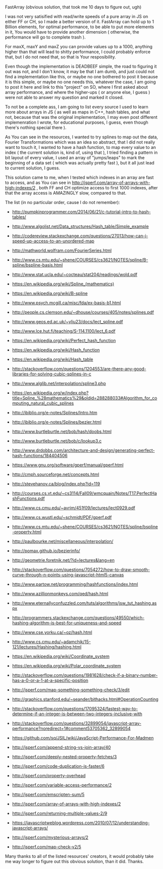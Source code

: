 FastArray (obvious solution, that took me 10 days to figure out, ugh)

I was not very satisified with read/write speeds of a pure array in JS on either FF or CH, 
so I made a better version of it. FastArray can hold up to 1 Billion elements, for optimal performance, to be
able to put more elements in it, You would have to provide another dimension ( otherwise, the performance 
will go to complete trash ).

For maxX, maxY and maxZ you can provide values up to a 1000, anything higher than that will lead to shitty performance, I could probably enforce that, but I do not need that, so that is Your resposibility.

Even though the implementation is DEADBEEF simple, the road to figuring it out was not, and I don't know, it may be that I am dumb, and just could not find a implementation like this, or maybe no one bothered to post it because it is this simple, or maybe no one needs this, whatever the case, I am going to post it here and link to this "project" on SO, where I first asked about array performance, and where the higher-ups ( or anyone else, I guess ) were not able to answer my question and marked it closed.

To not be a complete ass, I am going to list every source I used to learn more about arrays in JS ( as well as maps in C++, hash tables, and what not, because that was the original implementation, I may even post different implemenration I wrote, for educational purposes, I guess, even though there's nothing special there ).

As You can see in the resources, 
I wanted to try splines to map out the data, 
Fourier Transformations which was an idea so abstract, that I did not really want to touch it, 
I wanted to have a hash function, to map every value to an index ( the current solution is, kind of, using that ), 
I tried finding a pattern in bit layout of every value, 
I used an array of "jumps/leaps" to mark the beginning of a data set ( which was actually pretty fast ),
but it all just lead to current solution, I guess.

This solution came to me, when I tested which indexes in an array are fast to access, and as You can see in http://jsperf.com/array-of-arrays-with-high-indexes/2 , both FF and CH optimize access to first 1000 indexes, after that the array access is AMAZINGLY slow, compared to that.


The list (in no particular order, cause I do not remember):

- http://pumpkinprogrammer.com/2014/06/21/c-tutorial-intro-to-hash-tables/

- http://www.algolist.net/Data_structures/Hash_table/Simple_example

- http://codereview.stackexchange.com/questions/27013/how-can-i-speed-up-access-to-an-unordered-map

- http://mathworld.wolfram.com/FourierSeries.html

- http://www.cs.mtu.edu/~shene/COURSES/cs3621/NOTES/spline/B-spline/bspline-basis.html

- http://www.stat.ucla.edu/~cocteau/stat204/readings/wold.pdf

- https://en.wikipedia.org/wiki/Spline_(mathematics)

- https://en.wikipedia.org/wiki/B-spline

- http://www.psych.mcgill.ca/misc/fda/ex-basis-b1.html

- http://people.cs.clemson.edu/~dhouse/courses/405/notes/splines.pdf

- http://www.geos.ed.ac.uk/~yliu23/docs/lect_spline.pdf

- http://www.lce.hut.fi/teaching/S-114.1100/lect_6.pdf

- https://en.wikipedia.org/wiki/Perfect_hash_function

- https://en.wikipedia.org/wiki/Hash_function

- https://en.wikipedia.org/wiki/Hash_table

- http://stackoverflow.com/questions/1204553/are-there-any-good-libraries-for-solving-cubic-splines-in-c

- http://www.alglib.net/interpolation/spline3.php

- https://en.wikipedia.org/w/index.php?title=Spline_%28mathematics%29&oldid=288288033#Algorithm_for_computing_natural_cubic_splines

- http://ibiblio.org/e-notes/Splines/Intro.htm

- http://ibiblio.org/e-notes/Splines/bezier.html

- http://www.burtleburtle.net/bob/hash/doobs.html

- http://www.burtleburtle.net/bob/c/lookup3.c

- http://www.drdobbs.com/architecture-and-design/generating-perfect-hash-functions/184404506

- https://www.gnu.org/software/gperf/manual/gperf.html

- http://cmph.sourceforge.net/concepts.html

- http://stevehanov.ca/blog/index.php?id=119

- http://courses.cs.vt.edu/~cs3114/Fall09/wmcquain/Notes/T17.PerfectHashFunctions.pdf

- http://www.cs.cmu.edu/~avrim/451f09/lectures/lect0929.pdf

- http://www.cs.wustl.edu/~schmidt/PDF/gperf.pdf

- http://www.cs.mtu.edu/~shene/COURSES/cs3621/NOTES/spline/bspline-property.html

- http://paulbourke.net/miscellaneous/interpolation/

- http://pomax.github.io/bezierinfo/

- http://geometrie.foretnik.net/?id=lectures&lang=en

- http://stackoverflow.com/questions/7054272/how-to-draw-smooth-curve-through-n-points-using-javascript-html5-canvas

- http://www.partow.net/programming/hashfunctions/index.html

- http://www.azillionmonkeys.com/qed/hash.html

- http://www.eternallyconfuzzled.com/tuts/algorithms/jsw_tut_hashing.aspx

- http://programmers.stackexchange.com/questions/49550/which-hashing-algorithm-is-best-for-uniqueness-and-speed

- http://www.cse.yorku.ca/~oz/hash.html

- http://www.cs.cmu.edu/~adamchik/15-121/lectures/Hashing/hashing.html

- https://en.wikipedia.org/wiki/Coordinate_system

- https://en.wikipedia.org/wiki/Polar_coordinate_system

- http://stackoverflow.com/questions/1981628/check-if-a-binary-number-has-a-0-or-a-1-at-a-specific-position

- http://jsperf.com/map-something-something-check/3/edit

- http://graphics.stanford.edu/~seander/bithacks.html#OperationCounting

- http://stackoverflow.com/questions/17095324/fastest-way-to-determine-if-an-integer-is-between-two-integers-inclusive-with

- http://stackoverflow.com/questions/32899054/javascript-array-performance?noredirect=1#comment53705362_32899054

- https://github.com/sq/JSIL/wiki/JavaScript-Performance-For-Madmen

- http://jsperf.com/append-string-vs-join-array/40

- http://jsperf.com/deeply-nested-property-fetches/3

- http://jsperf.com/code-duplication-is-faster/6

- http://jsperf.com/property-overhead

- http://jsperf.com/variable-access-performance/2

- http://jsperf.com/emscripten-sum/5

- http://jsperf.com/array-of-arrays-with-high-indexes/2

- http://jsperf.com/returning-multiple-values-2/9

- https://javascriptweblog.wordpress.com/2010/07/12/understanding-javascript-arrays/

- http://jsperf.com/mysterious-arrays/2

- http://jsperf.com/map-check-v2/5

Many thanks to all of the listed resources' creators, it would probably take me way longer to figure out this obvious solution, than it did. Thanks.
